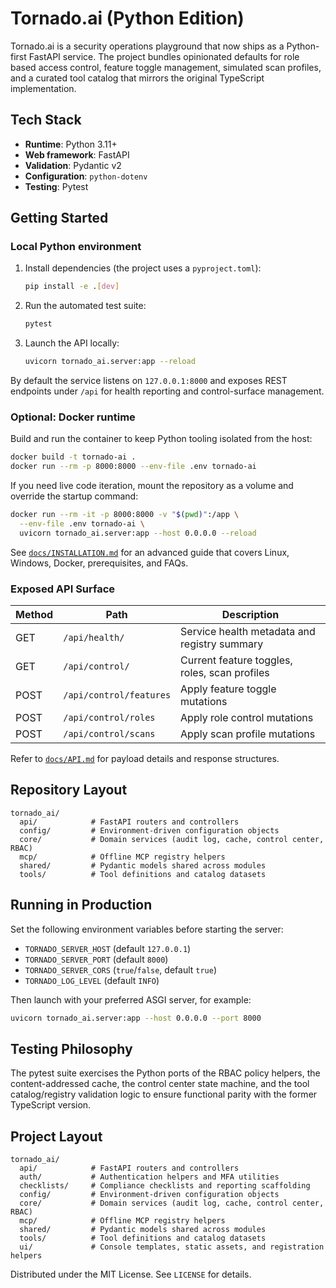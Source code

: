# Tornado.ai (Python Edition)

Tornado.ai is a security operations playground that now ships as a Python-first
FastAPI service. The project bundles opinionated defaults for role based access
control, feature toggle management, simulated scan profiles, and a curated tool
catalog that mirrors the original TypeScript implementation.

## Tech Stack

- **Runtime**: Python 3.11+
- **Web framework**: FastAPI
- **Validation**: Pydantic v2
- **Configuration**: `python-dotenv`
- **Testing**: Pytest

## Getting Started

### Local Python environment

1. Install dependencies (the project uses a `pyproject.toml`):
   ```bash
   pip install -e .[dev]
   ```
2. Run the automated test suite:
   ```bash
   pytest
   ```
3. Launch the API locally:
   ```bash
   uvicorn tornado_ai.server:app --reload
   ```

By default the service listens on `127.0.0.1:8000` and exposes REST endpoints
under `/api` for health reporting and control-surface management.

### Optional: Docker runtime

Build and run the container to keep Python tooling isolated from the host:

```bash
docker build -t tornado-ai .
docker run --rm -p 8000:8000 --env-file .env tornado-ai
```

If you need live code iteration, mount the repository as a volume and override
the startup command:

```bash
docker run --rm -it -p 8000:8000 -v "$(pwd)":/app \
  --env-file .env tornado-ai \
  uvicorn tornado_ai.server:app --host 0.0.0.0 --reload
```

See [`docs/INSTALLATION.md`](docs/INSTALLATION.md) for an advanced guide that
covers Linux, Windows, Docker, prerequisites, and FAQs.

### Exposed API Surface

| Method | Path                   | Description                                  |
| ------ | ---------------------- | -------------------------------------------- |
| GET    | `/api/health/`         | Service health metadata and registry summary |
| GET    | `/api/control/`        | Current feature toggles, roles, scan profiles |
| POST   | `/api/control/features` | Apply feature toggle mutations               |
| POST   | `/api/control/roles`   | Apply role control mutations                  |
| POST   | `/api/control/scans`   | Apply scan profile mutations                  |

Refer to [`docs/API.md`](docs/API.md) for payload details and response
structures.

## Repository Layout

```
tornado_ai/
  api/            # FastAPI routers and controllers
  config/         # Environment-driven configuration objects
  core/           # Domain services (audit log, cache, control center, RBAC)
  mcp/            # Offline MCP registry helpers
  shared/         # Pydantic models shared across modules
  tools/          # Tool definitions and catalog datasets
```

## Running in Production

Set the following environment variables before starting the server:

- `TORNADO_SERVER_HOST` (default `127.0.0.1`)
- `TORNADO_SERVER_PORT` (default `8000`)
- `TORNADO_SERVER_CORS` (`true`/`false`, default `true`)
- `TORNADO_LOG_LEVEL` (default `INFO`)

Then launch with your preferred ASGI server, for example:

```bash
uvicorn tornado_ai.server:app --host 0.0.0.0 --port 8000
```

## Testing Philosophy

The pytest suite exercises the Python ports of the RBAC policy helpers, the
content-addressed cache, the control center state machine, and the tool
catalog/registry validation logic to ensure functional parity with the former
TypeScript version.

## Project Layout

```
tornado_ai/
  api/            # FastAPI routers and controllers
  auth/           # Authentication helpers and MFA utilities
  checklists/     # Compliance checklists and reporting scaffolding
  config/         # Environment-driven configuration objects
  core/           # Domain services (audit log, cache, control center, RBAC)
  mcp/            # Offline MCP registry helpers
  shared/         # Pydantic models shared across modules
  tools/          # Tool definitions and catalog datasets
  ui/             # Console templates, static assets, and registration helpers
```

Distributed under the MIT License. See `LICENSE` for details.

